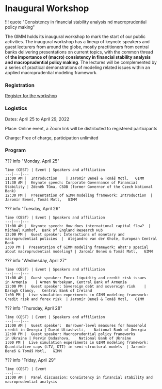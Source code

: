 
# Inaugural Workshop

!!! quote "Consistency in financial stability analysis nd macroprudential policy making"

The GIMM holds its inaugural workshop to mark the start of our public
activities. The inaugural workshop has a lineup of keynote speakers and
guest lecturers from around the globe, mostly practitioners from central
banks delivering presentations on current topics, with the common thread of
**the importance of (macro) consistency in financial stability analysis and
macroprudential policy making**.
The lectures will be complemented by a series of practical demonstrations
of modeling related issues within an applied macroprudential modeling
framework.

### Registration

[Register for the workshop](https://forms.monday.com/forms/6202e2579e4546285000fcd122eb1e88?r=use1)

### Logistics

Dates: April 25 to April 29, 2022

Place: Online event, a Zoom link will be distributed to registered participants

Charge: Free of charge, participation unlimited

### Program

??? info "Monday, April 25"

    Time (CEST) | Event | Speakers and affiliation
    ---|---|---
    11:00 AM |  Introduction    | Jaromír Beneš & Tomáš Motl,   GIMM
    11:30 AM |  Keynote speech: Corporate Governance of Financial Stability | Zdeněk Tůma, CSOB (former Governor of the Czech National Bank)
    12:30 PM |  Presentation of GIMM modeling framework: Introduction  | Jaromír Beneš, Tomáš Motl,   GIMM

??? info "Tuesday, April 26"

    Time (CEST) | Event | Speakers and affiliation
    ---|---|---
    11:00 AM |  Keynote speech: How does international capital flow?  |  Michael Kumhof,  Bank of England Research Hub
    12:00 PM |  Guest speaker: Interactions of monetary and macroprudential policies  |  Alejandro van der Ghote, European Central Bank
    1:00 PM |  Presentation of GIMM modeling framework: What's special about macroprudential modeling? | Jaromír Beneš & Tomáš Motl,   GIMM

??? info "Wednesday, April 27"

    Time (CEST) | Event | Speakers and affiliation
    ---|---|---
    11:00 AM |  Guest speaker: Forex liquidity and credit risk issues in Armenia    | Armen Nurbekyan, Central Bank of Armenia
    12:00 PM |  Guest speaker: Sovereign debt and sovereign risk    | Daragh Clancy,   Central Bank of Ireland
    1:00 PM |  Live simulation experiments in GIMM modeling framework: Credit risk and forex risk  | Jaromír Beneš & Tomáš Motl,   GIMM

??? info "Thursday, April 28"

    Time (CEST) | Event | Speakers and affiliation
    ---|---|---
    11:00 AM |  Guest speaker:  Borrower-level measures for household credit in Georgia | David Utiashvili,    National Bank of Georgia
    12:00 PM |  Guest speaker: Macroprudential policy frameworks in Ukraine | Pervin Dadashova,    National Bank of Ukraine
    1:00 PM |  Live simulation experiments in GIMM modeling framework: Quantitative caps (LTV, DTI) in semi-structural models  | Jaromír Beneš & Tomáš Motl,   GIMM

??? info "Friday, April 29"

    Time (CEST) | Event 
    ---|---
    11:00 AM |  Panel discussion: Consistency in financial stability and macroprudential analysis


